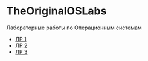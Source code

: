 # TheOriginalOSLabs
Лабораторные работы по Операционным системам
- [ЛР 1](https://github.com/TheOriginalMJKey/TheOriginalOSLabs/tree/lab1)
- [ЛР 2](https://github.com/TheOriginalMJKey/TheOriginalOSLabs/tree/lab2)
- [ЛР 3](https://github.com/TheOriginalMJKey/TheOriginalOSLabs/tree/lab3)